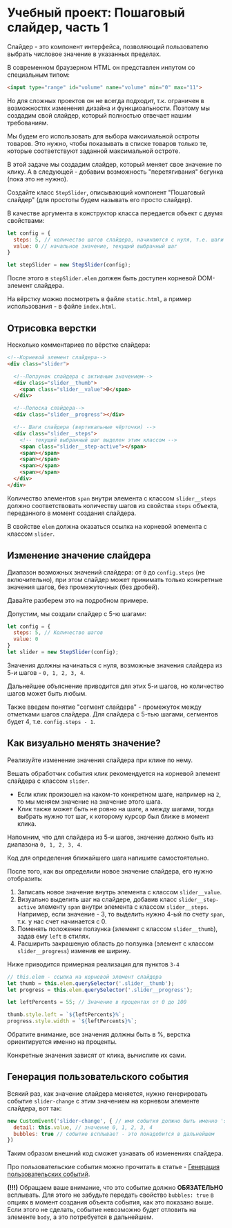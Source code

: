 # Учебный проект: Пошаговый слайдер, часть 1

Слайдер - это компонент интерфейса, позволяющий пользователю выбрать числовое значение в указанных пределах.

В современном браузерном HTML он представлен инпутом со специальным типом:

```html
<input type="range" id="volume" name="volume" min="0" max="11">
```

Но для сложных проектов он не всегда подходит, т.к. ограничен в возможностях изменения дизайна и функциоальности. Поэтому мы создадим свой слайдер, который полностью отвечает нашим требованиям.

Мы будем его использовать для выбора максимальной остроты товаров. Это нужно, чтобы показывать в списке товаров только те, которые соответствуют заданной максимальной остроте.

В этой задаче мы создадим слайдер, который меняет свое значение по клику. А в следующей - добавим возможность "перетягивания" бегунка (пока это не нужно). 

Cоздайте класс `StepSlider`, описывающий компонент "Пошаговый слайдер" (для простоты будем называть его просто слайдер).

В качестве аргумента в конструктор класса передается объект с двумя свойствами:

```js
let config = {
  steps: 5, // количество шагов слайдера, начинаются с нуля, т.е. шаги в этом случае будут 0-1-2-3-4
  value: 0 // начальное значение, текущий выбранный шаг
}

let stepSlider = new StepSlider(config);
```

После этого в `stepSlider.elem` должен быть доступен корневой DOM-элемент слайдера. 

На вёрстку можно посмотреть в файле `static.html`, а пример использования - в файле `index.html`.

## Отрисовка верстки

Несколько комментариев по вёрстке слайдера:

```html
<!--Корневой элемент слайдера-->
<div class="slider">

  <!--Ползунок слайдера с активным значением-->
  <div class="slider__thumb">
    <span class="slider__value">0</span>
  </div>

  <!--Полоска слайдера-->
  <div class="slider__progress"></div>

  <!-- Шаги слайдера (вертикальные чёрточки) -->
  <div class="slider__steps">
    <!-- текущий выбранный шаг выделен этим классом -->
    <span class="slider__step-active"></span>
    <span></span>
    <span></span>
    <span></span>
    <span></span>
  </div>
</div>
```

Количество элементов `span` внутри элемента с классом `slider__steps` должно соответствовать количеству шагов из свойства `steps` объекта, переданного в момент создания слайдера.

В свойстве `elem` должна оказаться ссылка на корневой элемента с классом `slider`.

## Изменение значение слайдера

Диапазон возможных значений слайдера: от `0` до `config.steps` (не включительно), при этом слайдер может принимать только конкретные значения шагов, без промежуточных (без дробей). 

Давайте разберем это на подробном примере. 

Допустим, мы создали слайдер c 5-ю шагами:

```js
let config = {
  steps: 5, // Количество шагов
  value: 0
}
let slider = new StepSlider(config);
```

Значения должны начинаться с нуля, возможные значения слайдера из 5-и шагов - `0, 1, 2, 3, 4`. 

Дальнейшее объяснение приводится для этих 5-и шагов, но количество шагов может быть любым.

Также введем понятие "сегмент слайдера" - промежуток между отметками шагов слайдера. Для слайдера с 5-тью шагами, сегментов будет 4, т.е. `config.steps - 1`.

## Как визуально менять значение?

Реализуйте изменение значения слайдера при клике по нему.

Вешать обработчик события клик рекомендуется на корневой элемент слайдера с классом `slider`. 

- Если клик произошел на каком-то конкретном шаге, например на `2`, то мы меняем значение на значение этого шага. 
- Клик также может быть не ровно на шаге, а между шагами, тогда выбрать нужно тот шаг, к которому курсор был ближе в момент клика.

Напомним, что для слайдера из 5-и шагов, значение должно быть из диапазона `0, 1, 2, 3, 4`.

Код для определения ближайшего шага напишите самостоятельно.

После того, как вы определили новое значение слайдера, его нужно отобразить:

1. Записать новое значение внутрь элемента с классом `slider__value`.
2. Визуально выделить шаг на слайдере, добавив класс `slider__step-active` элементу `span` внутри элемента с классом `slider__steps`. Например, если значение - 3, то выделить нужно 4-ый по счету `span`, т.к. у нас счет начинается с 0.
3. Поменять положение ползунка (элемент с классом `slider__thumb`), задав ему `left` в стилях.
4. Расширить закрашеную область до ползунка (элемент с классом `slider__progress`) изменив ее ширину. 

Ниже приводится примерная реализация для пунктов `3-4`

```js
// this.elem - ссылка на корневой элемент слайдера
let thumb = this.elem.querySelector('.slider__thumb');
let progress = this.elem.querySelector('.slider__progress');

let leftPercents = 55; // Значение в процентах от 0 до 100

thumb.style.left = `${leftPercents}%`;
progress.style.width = `${leftPercents}%`;
```

Обратите внимание, все значения должны быть в %, верстка ориентируется именно на проценты. 

Конкретные значения зависят от клика, вычислите их сами.

## Генерация пользовательского события

Всякий раз, как значение слайдера меняется, нужно генерировать событие `slider-change` с этим значением на корневом элементе слайдера, вот так:

```js
new CustomEvent('slider-change', { // имя события должно быть именно 'slider-change'
  detail: this.value, // значение 0, 1, 2, 3, 4
  bubbles: true // событие всплывает - это понадобится в дальнейшем
})
```

Таким образом внешний код сможет узнавать об изменениях слайдера.

Про пользовательские события можно прочитать в статье - [Генерация пользовательских событий](https://learn.javascript.ru/dispatch-events).

**(!!!)** Обращаем ваше внимание, что это событие должно **ОБЯЗАТЕЛЬНО** всплывать. Для этого не забудьте передать свойство `bubbles: true` в опциях в момент создания объекта события, как это показано выше. Если этого не сделать, событие невозможно будет отловить на элементе `body`, а это потребуется в дальнейшем.